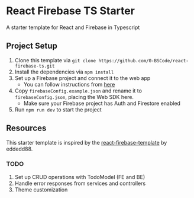 # React Firebase TS Starter

A starter template for React and Firebase in Typescript

## Project Setup
1. Clone this template via `git clone https://github.com/0-BSCode/react-firebase-ts.git`
2. Install the dependencies via `npm install`
3. Set up a Firebase project and connect it to the web app
    - You can follow instructions from [here](https://firebase.google.com/docs/web/setup)
4. Copy `firebaseConfig.example.json` and rename it to `firebaseConfig.json`, placing the Web SDK here.
    - Make sure your Firebase project has Auth and Firestore enabled
5. Run `npm run dev` to start the project

## Resources
This starter template is inspired by the [react-firebase-template](https://github.com/eddedd88/react-firebase-template) by eddedd88.

### TODO
1. Set up CRUD operations with TodoModel (FE and BE)
2. Handle error responses from services and controllers
3. Theme customization